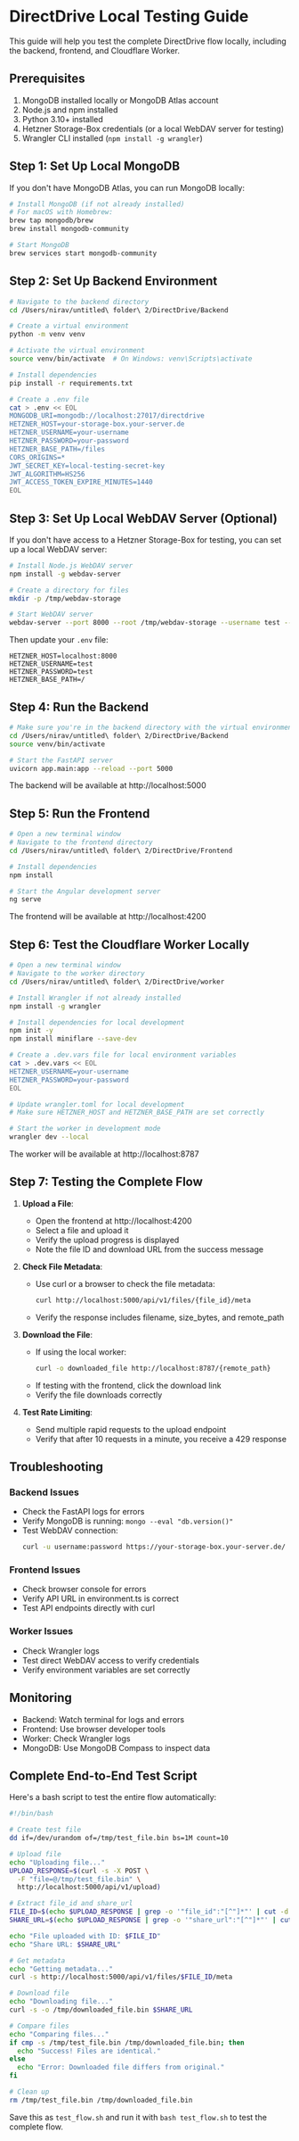 # DirectDrive Local Testing Guide

This guide will help you test the complete DirectDrive flow locally, including the backend, frontend, and Cloudflare Worker.

## Prerequisites

1. MongoDB installed locally or MongoDB Atlas account
2. Node.js and npm installed
3. Python 3.10+ installed
4. Hetzner Storage-Box credentials (or a local WebDAV server for testing)
5. Wrangler CLI installed (`npm install -g wrangler`)

## Step 1: Set Up Local MongoDB

If you don't have MongoDB Atlas, you can run MongoDB locally:

```bash
# Install MongoDB (if not already installed)
# For macOS with Homebrew:
brew tap mongodb/brew
brew install mongodb-community

# Start MongoDB
brew services start mongodb-community
```

## Step 2: Set Up Backend Environment

```bash
# Navigate to the backend directory
cd /Users/nirav/untitled\ folder\ 2/DirectDrive/Backend

# Create a virtual environment
python -m venv venv

# Activate the virtual environment
source venv/bin/activate  # On Windows: venv\Scripts\activate

# Install dependencies
pip install -r requirements.txt

# Create a .env file
cat > .env << EOL
MONGODB_URI=mongodb://localhost:27017/directdrive
HETZNER_HOST=your-storage-box.your-server.de
HETZNER_USERNAME=your-username
HETZNER_PASSWORD=your-password
HETZNER_BASE_PATH=/files
CORS_ORIGINS=*
JWT_SECRET_KEY=local-testing-secret-key
JWT_ALGORITHM=HS256
JWT_ACCESS_TOKEN_EXPIRE_MINUTES=1440
EOL
```

## Step 3: Set Up Local WebDAV Server (Optional)

If you don't have access to a Hetzner Storage-Box for testing, you can set up a local WebDAV server:

```bash
# Install Node.js WebDAV server
npm install -g webdav-server

# Create a directory for files
mkdir -p /tmp/webdav-storage

# Start WebDAV server
webdav-server --port 8000 --root /tmp/webdav-storage --username test --password test
```

Then update your `.env` file:

```
HETZNER_HOST=localhost:8000
HETZNER_USERNAME=test
HETZNER_PASSWORD=test
HETZNER_BASE_PATH=/
```

## Step 4: Run the Backend

```bash
# Make sure you're in the backend directory with the virtual environment activated
cd /Users/nirav/untitled\ folder\ 2/DirectDrive/Backend
source venv/bin/activate

# Start the FastAPI server
uvicorn app.main:app --reload --port 5000
```

The backend will be available at http://localhost:5000

## Step 5: Run the Frontend

```bash
# Open a new terminal window
# Navigate to the frontend directory
cd /Users/nirav/untitled\ folder\ 2/DirectDrive/Frontend

# Install dependencies
npm install

# Start the Angular development server
ng serve
```

The frontend will be available at http://localhost:4200

## Step 6: Test the Cloudflare Worker Locally

```bash
# Open a new terminal window
# Navigate to the worker directory
cd /Users/nirav/untitled\ folder\ 2/DirectDrive/worker

# Install Wrangler if not already installed
npm install -g wrangler

# Install dependencies for local development
npm init -y
npm install miniflare --save-dev

# Create a .dev.vars file for local environment variables
cat > .dev.vars << EOL
HETZNER_USERNAME=your-username
HETZNER_PASSWORD=your-password
EOL

# Update wrangler.toml for local development
# Make sure HETZNER_HOST and HETZNER_BASE_PATH are set correctly

# Start the worker in development mode
wrangler dev --local
```

The worker will be available at http://localhost:8787

## Step 7: Testing the Complete Flow

1. **Upload a File**:
   - Open the frontend at http://localhost:4200
   - Select a file and upload it
   - Verify the upload progress is displayed
   - Note the file ID and download URL from the success message

2. **Check File Metadata**:
   - Use curl or a browser to check the file metadata:
     ```bash
     curl http://localhost:5000/api/v1/files/{file_id}/meta
     ```
   - Verify the response includes filename, size_bytes, and remote_path

3. **Download the File**:
   - If using the local worker:
     ```bash
     curl -o downloaded_file http://localhost:8787/{remote_path}
     ```
   - If testing with the frontend, click the download link
   - Verify the file downloads correctly

4. **Test Rate Limiting**:
   - Send multiple rapid requests to the upload endpoint
   - Verify that after 10 requests in a minute, you receive a 429 response

## Troubleshooting

### Backend Issues

- Check the FastAPI logs for errors
- Verify MongoDB is running: `mongo --eval "db.version()"`
- Test WebDAV connection:
  ```bash
  curl -u username:password https://your-storage-box.your-server.de/
  ```

### Frontend Issues

- Check browser console for errors
- Verify API URL in environment.ts is correct
- Test API endpoints directly with curl

### Worker Issues

- Check Wrangler logs
- Test direct WebDAV access to verify credentials
- Verify environment variables are set correctly

## Monitoring

- Backend: Watch terminal for logs and errors
- Frontend: Use browser developer tools
- Worker: Check Wrangler logs
- MongoDB: Use MongoDB Compass to inspect data

## Complete End-to-End Test Script

Here's a bash script to test the entire flow automatically:

```bash
#!/bin/bash

# Create test file
dd if=/dev/urandom of=/tmp/test_file.bin bs=1M count=10

# Upload file
echo "Uploading file..."
UPLOAD_RESPONSE=$(curl -s -X POST \
  -F "file=@/tmp/test_file.bin" \
  http://localhost:5000/api/v1/upload)

# Extract file_id and share_url
FILE_ID=$(echo $UPLOAD_RESPONSE | grep -o '"file_id":"[^"]*"' | cut -d'"' -f4)
SHARE_URL=$(echo $UPLOAD_RESPONSE | grep -o '"share_url":"[^"]*"' | cut -d'"' -f4)

echo "File uploaded with ID: $FILE_ID"
echo "Share URL: $SHARE_URL"

# Get metadata
echo "Getting metadata..."
curl -s http://localhost:5000/api/v1/files/$FILE_ID/meta

# Download file
echo "Downloading file..."
curl -s -o /tmp/downloaded_file.bin $SHARE_URL

# Compare files
echo "Comparing files..."
if cmp -s /tmp/test_file.bin /tmp/downloaded_file.bin; then
  echo "Success! Files are identical."
else
  echo "Error: Downloaded file differs from original."
fi

# Clean up
rm /tmp/test_file.bin /tmp/downloaded_file.bin
```

Save this as `test_flow.sh` and run it with `bash test_flow.sh` to test the complete flow.
